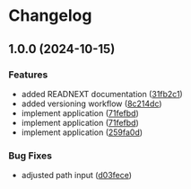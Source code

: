 # Changelog

## 1.0.0 (2024-10-15)


### Features

* added READNEXT documentation ([31fb2c1](https://github.com/MichielVanHerreweghe/releaseplease-test/commit/31fb2c16002695e46c938ef73bc2f4eade3e3e6c))
* added versioning workflow ([8c214dc](https://github.com/MichielVanHerreweghe/releaseplease-test/commit/8c214dccbad1f41fd82fb45be297659308b6ecff))
* implement application ([71fefbd](https://github.com/MichielVanHerreweghe/releaseplease-test/commit/71fefbd2541cf5354ac516a6e313aec1957e7994))
* implement application ([71fefbd](https://github.com/MichielVanHerreweghe/releaseplease-test/commit/71fefbd2541cf5354ac516a6e313aec1957e7994))
* implement application ([259fa0d](https://github.com/MichielVanHerreweghe/releaseplease-test/commit/259fa0d731bfd516eb6c2df6f4b0fc41b3ef1c1d))


### Bug Fixes

* adjusted path input ([d03fece](https://github.com/MichielVanHerreweghe/releaseplease-test/commit/d03fece82ef9042d63000c650b8484bd46ffaf23))
